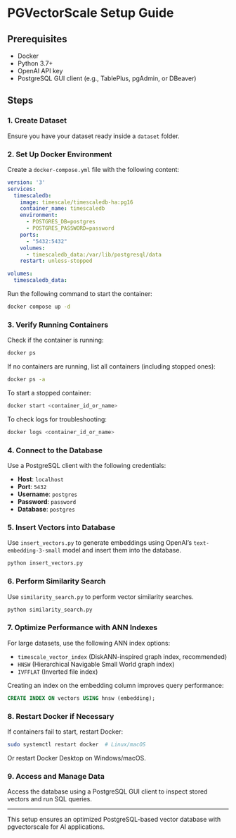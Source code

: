 # PGVectorScale Setup Guide

## Prerequisites
- Docker
- Python 3.7+
- OpenAI API key
- PostgreSQL GUI client (e.g., TablePlus, pgAdmin, or DBeaver)

## Steps

### 1. Create Dataset
Ensure you have your dataset ready inside a `dataset` folder.

### 2. Set Up Docker Environment
Create a `docker-compose.yml` file with the following content:

```yaml
version: '3'
services:
  timescaledb:
    image: timescale/timescaledb-ha:pg16
    container_name: timescaledb
    environment:
      - POSTGRES_DB=postgres
      - POSTGRES_PASSWORD=password
    ports:
      - "5432:5432"
    volumes:
      - timescaledb_data:/var/lib/postgresql/data
    restart: unless-stopped

volumes:
  timescaledb_data:
```

Run the following command to start the container:
```sh
docker compose up -d
```

### 3. Verify Running Containers
Check if the container is running:
```sh
docker ps
```
If no containers are running, list all containers (including stopped ones):
```sh
docker ps -a
```
To start a stopped container:
```sh
docker start <container_id_or_name>
```
To check logs for troubleshooting:
```sh
docker logs <container_id_or_name>
```

### 4. Connect to the Database
Use a PostgreSQL client with the following credentials:
- **Host**: `localhost`
- **Port**: `5432`
- **Username**: `postgres`
- **Password**: `password`
- **Database**: `postgres`

### 5. Insert Vectors into Database
Use `insert_vectors.py` to generate embeddings using OpenAI’s `text-embedding-3-small` model and insert them into the database.
```sh
python insert_vectors.py
```

### 6. Perform Similarity Search
Use `similarity_search.py` to perform vector similarity searches.
```sh
python similarity_search.py
```

### 7. Optimize Performance with ANN Indexes
For large datasets, use the following ANN index options:
- `timescale_vector_index` (DiskANN-inspired graph index, recommended)
- `HNSW` (Hierarchical Navigable Small World graph index)
- `IVFFLAT` (Inverted file index)

Creating an index on the embedding column improves query performance:
```sql
CREATE INDEX ON vectors USING hnsw (embedding);
```

### 8. Restart Docker if Necessary
If containers fail to start, restart Docker:
```sh
sudo systemctl restart docker  # Linux/macOS
```
Or restart Docker Desktop on Windows/macOS.

### 9. Access and Manage Data
Access the database using a PostgreSQL GUI client to inspect stored vectors and run SQL queries.

---

This setup ensures an optimized PostgreSQL-based vector database with pgvectorscale for AI applications.

